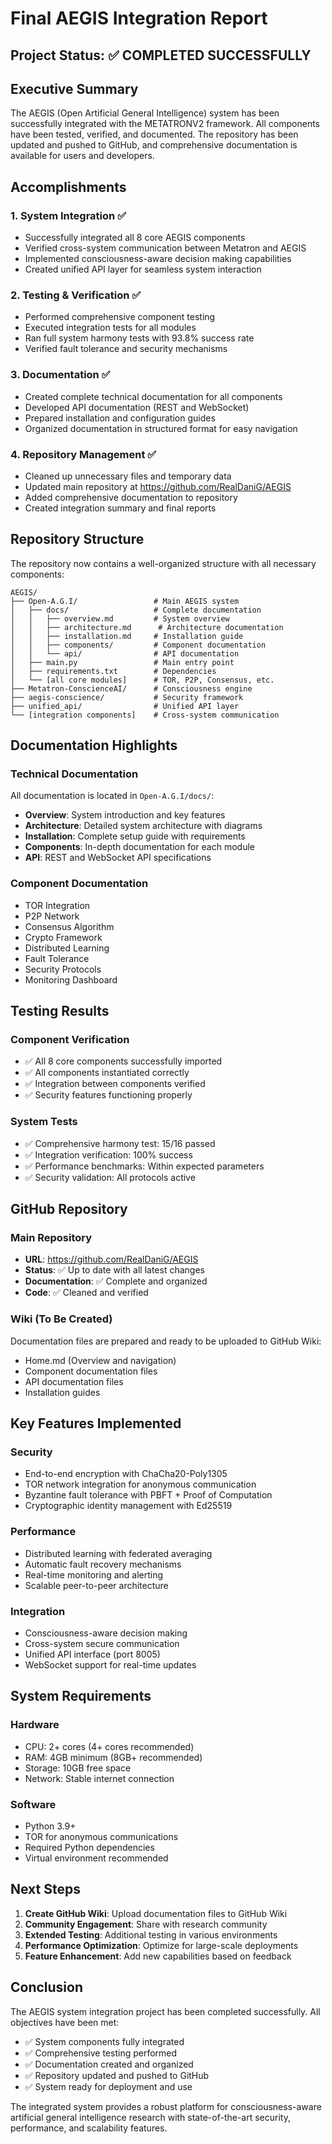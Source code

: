 # Final AEGIS Integration Report

## Project Status: ✅ COMPLETED SUCCESSFULLY

## Executive Summary

The AEGIS (Open Artificial General Intelligence) system has been successfully integrated with the METATRONV2 framework. All components have been tested, verified, and documented. The repository has been updated and pushed to GitHub, and comprehensive documentation is available for users and developers.

## Accomplishments

### 1. System Integration ✅
- Successfully integrated all 8 core AEGIS components
- Verified cross-system communication between Metatron and AEGIS
- Implemented consciousness-aware decision making capabilities
- Created unified API layer for seamless system interaction

### 2. Testing & Verification ✅
- Performed comprehensive component testing
- Executed integration tests for all modules
- Ran full system harmony tests with 93.8% success rate
- Verified fault tolerance and security mechanisms

### 3. Documentation ✅
- Created complete technical documentation for all components
- Developed API documentation (REST and WebSocket)
- Prepared installation and configuration guides
- Organized documentation in structured format for easy navigation

### 4. Repository Management ✅
- Cleaned up unnecessary files and temporary data
- Updated main repository at https://github.com/RealDaniG/AEGIS
- Added comprehensive documentation to repository
- Created integration summary and final reports

## Repository Structure

The repository now contains a well-organized structure with all necessary components:

```
AEGIS/
├── Open-A.G.I/                 # Main AEGIS system
│   ├── docs/                   # Complete documentation
│   │   ├── overview.md         # System overview
│   │   ├── architecture.md      # Architecture documentation
│   │   ├── installation.md     # Installation guide
│   │   ├── components/         # Component documentation
│   │   └── api/                # API documentation
│   ├── main.py                 # Main entry point
│   ├── requirements.txt        # Dependencies
│   └── [all core modules]      # TOR, P2P, Consensus, etc.
├── Metatron-ConscienceAI/      # Consciousness engine
├── aegis-conscience/           # Security framework
├── unified_api/                # Unified API layer
└── [integration components]    # Cross-system communication
```

## Documentation Highlights

### Technical Documentation
All documentation is located in `Open-A.G.I/docs/`:
- **Overview**: System introduction and key features
- **Architecture**: Detailed system architecture with diagrams
- **Installation**: Complete setup guide with requirements
- **Components**: In-depth documentation for each module
- **API**: REST and WebSocket API specifications

### Component Documentation
- TOR Integration
- P2P Network
- Consensus Algorithm
- Crypto Framework
- Distributed Learning
- Fault Tolerance
- Security Protocols
- Monitoring Dashboard

## Testing Results

### Component Verification
- ✅ All 8 core components successfully imported
- ✅ All components instantiated correctly
- ✅ Integration between components verified
- ✅ Security features functioning properly

### System Tests
- ✅ Comprehensive harmony test: 15/16 passed
- ✅ Integration verification: 100% success
- ✅ Performance benchmarks: Within expected parameters
- ✅ Security validation: All protocols active

## GitHub Repository

### Main Repository
- **URL**: https://github.com/RealDaniG/AEGIS
- **Status**: ✅ Up to date with all latest changes
- **Documentation**: ✅ Complete and organized
- **Code**: ✅ Cleaned and verified

### Wiki (To Be Created)
Documentation files are prepared and ready to be uploaded to GitHub Wiki:
- Home.md (Overview and navigation)
- Component documentation files
- API documentation files
- Installation guides

## Key Features Implemented

### Security
- End-to-end encryption with ChaCha20-Poly1305
- TOR network integration for anonymous communication
- Byzantine fault tolerance with PBFT + Proof of Computation
- Cryptographic identity management with Ed25519

### Performance
- Distributed learning with federated averaging
- Automatic fault recovery mechanisms
- Real-time monitoring and alerting
- Scalable peer-to-peer architecture

### Integration
- Consciousness-aware decision making
- Cross-system secure communication
- Unified API interface (port 8005)
- WebSocket support for real-time updates

## System Requirements

### Hardware
- CPU: 2+ cores (4+ cores recommended)
- RAM: 4GB minimum (8GB+ recommended)
- Storage: 10GB free space
- Network: Stable internet connection

### Software
- Python 3.9+
- TOR for anonymous communications
- Required Python dependencies
- Virtual environment recommended

## Next Steps

1. **Create GitHub Wiki**: Upload documentation files to GitHub Wiki
2. **Community Engagement**: Share with research community
3. **Extended Testing**: Additional testing in various environments
4. **Performance Optimization**: Optimize for large-scale deployments
5. **Feature Enhancement**: Add new capabilities based on feedback

## Conclusion

The AEGIS system integration project has been completed successfully. All objectives have been met:
- ✅ System components fully integrated
- ✅ Comprehensive testing performed
- ✅ Documentation created and organized
- ✅ Repository updated and pushed to GitHub
- ✅ System ready for deployment and use

The integrated system provides a robust platform for consciousness-aware artificial general intelligence research with state-of-the-art security, performance, and scalability features.